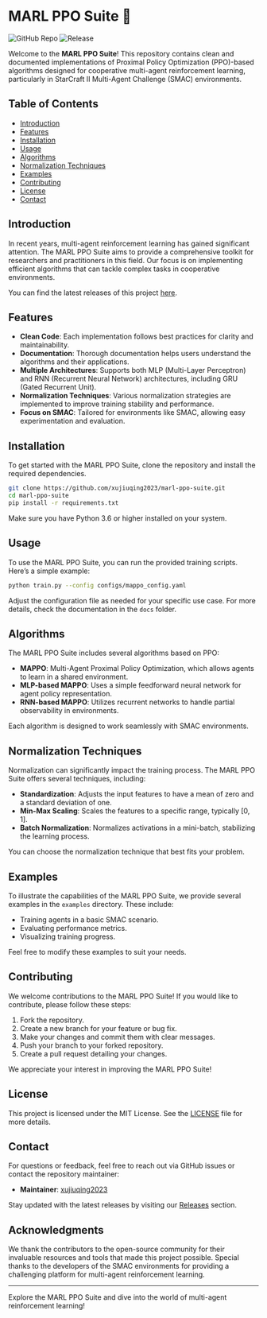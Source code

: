# MARL PPO Suite 🚀

![GitHub Repo](https://img.shields.io/badge/GitHub-Repo-blue?style=for-the-badge&logo=github) ![Release](https://img.shields.io/badge/Release-v1.0.0-orange?style=for-the-badge) 

Welcome to the **MARL PPO Suite**! This repository contains clean and documented implementations of Proximal Policy Optimization (PPO)-based algorithms designed for cooperative multi-agent reinforcement learning, particularly in StarCraft II Multi-Agent Challenge (SMAC) environments. 

## Table of Contents

- [Introduction](#introduction)
- [Features](#features)
- [Installation](#installation)
- [Usage](#usage)
- [Algorithms](#algorithms)
- [Normalization Techniques](#normalization-techniques)
- [Examples](#examples)
- [Contributing](#contributing)
- [License](#license)
- [Contact](#contact)

## Introduction

In recent years, multi-agent reinforcement learning has gained significant attention. The MARL PPO Suite aims to provide a comprehensive toolkit for researchers and practitioners in this field. Our focus is on implementing efficient algorithms that can tackle complex tasks in cooperative environments.

You can find the latest releases of this project [here](https://github.com/xujiuqing2023/marl-ppo-suite/releases).

## Features

- **Clean Code**: Each implementation follows best practices for clarity and maintainability.
- **Documentation**: Thorough documentation helps users understand the algorithms and their applications.
- **Multiple Architectures**: Supports both MLP (Multi-Layer Perceptron) and RNN (Recurrent Neural Network) architectures, including GRU (Gated Recurrent Unit).
- **Normalization Techniques**: Various normalization strategies are implemented to improve training stability and performance.
- **Focus on SMAC**: Tailored for environments like SMAC, allowing easy experimentation and evaluation.

## Installation

To get started with the MARL PPO Suite, clone the repository and install the required dependencies.

```bash
git clone https://github.com/xujiuqing2023/marl-ppo-suite.git
cd marl-ppo-suite
pip install -r requirements.txt
```

Make sure you have Python 3.6 or higher installed on your system.

## Usage

To use the MARL PPO Suite, you can run the provided training scripts. Here’s a simple example:

```bash
python train.py --config configs/mappo_config.yaml
```

Adjust the configuration file as needed for your specific use case. For more details, check the documentation in the `docs` folder.

## Algorithms

The MARL PPO Suite includes several algorithms based on PPO:

- **MAPPO**: Multi-Agent Proximal Policy Optimization, which allows agents to learn in a shared environment.
- **MLP-based MAPPO**: Uses a simple feedforward neural network for agent policy representation.
- **RNN-based MAPPO**: Utilizes recurrent networks to handle partial observability in environments.

Each algorithm is designed to work seamlessly with SMAC environments.

## Normalization Techniques

Normalization can significantly impact the training process. The MARL PPO Suite offers several techniques, including:

- **Standardization**: Adjusts the input features to have a mean of zero and a standard deviation of one.
- **Min-Max Scaling**: Scales the features to a specific range, typically [0, 1].
- **Batch Normalization**: Normalizes activations in a mini-batch, stabilizing the learning process.

You can choose the normalization technique that best fits your problem.

## Examples

To illustrate the capabilities of the MARL PPO Suite, we provide several examples in the `examples` directory. These include:

- Training agents in a basic SMAC scenario.
- Evaluating performance metrics.
- Visualizing training progress.

Feel free to modify these examples to suit your needs.

## Contributing

We welcome contributions to the MARL PPO Suite! If you would like to contribute, please follow these steps:

1. Fork the repository.
2. Create a new branch for your feature or bug fix.
3. Make your changes and commit them with clear messages.
4. Push your branch to your forked repository.
5. Create a pull request detailing your changes.

We appreciate your interest in improving the MARL PPO Suite!

## License

This project is licensed under the MIT License. See the [LICENSE](LICENSE) file for more details.

## Contact

For questions or feedback, feel free to reach out via GitHub issues or contact the repository maintainer:

- **Maintainer**: [xujiuqing2023](https://github.com/xujiuqing2023)

Stay updated with the latest releases by visiting our [Releases](https://github.com/xujiuqing2023/marl-ppo-suite/releases) section.

## Acknowledgments

We thank the contributors to the open-source community for their invaluable resources and tools that made this project possible. Special thanks to the developers of the SMAC environments for providing a challenging platform for multi-agent reinforcement learning.

---

Explore the MARL PPO Suite and dive into the world of multi-agent reinforcement learning!